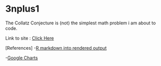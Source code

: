 # 3nplus1
The Collatz Conjecture is (not) the simplest math problem i am about to code.

Link to site : [Click Here](https://f1u7r2y9.github.io/3nplus1/) 

[References]
-[R markdown into rendered output](https://www.earthdatascience.org/courses/earth-analytics/document-your-science/knit-rmarkdown-document-to-pdf/)

-[Google Charts](https://developers.google.com/chart/interactive/docs/gallery/linechart)
